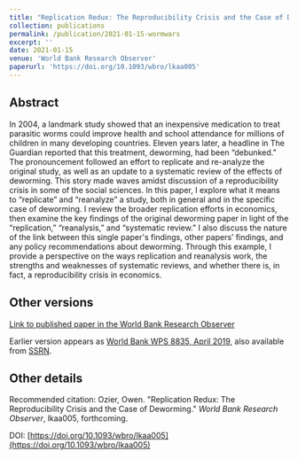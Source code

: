 ```yaml
---
title: "Replication Redux: The Reproducibility Crisis and the Case of Deworming"
collection: publications
permalink: /publication/2021-01-15-wormwars
excerpt: ''
date: 2021-01-15
venue: 'World Bank Research Observer'
paperurl: 'https://doi.org/10.1093/wbro/lkaa005'
---
```

 

## Abstract
In 2004, a landmark study showed that an inexpensive medication to treat parasitic worms could improve health and
school attendance for millions of children in many developing countries.
Eleven years later, a headline in The Guardian reported that this treatment, deworming, had been “debunked.”
The pronouncement followed an effort to replicate and re-analyze the original study, as well as an update to a systematic review of the effects of deworming.
This story made waves amidst discussion of a reproducibility crisis in some of the social sciences.
In this paper, I explore what it means to “replicate” and “reanalyze” a study,
both in general and in the specific case of deworming. I review the broader replication efforts in economics,
then examine the key findings of the original deworming paper in light of the “replication,” “reanalysis,” and “systematic review.”
I also discuss the nature of the link between this single paper's findings, other papers’ findings, and any policy recommendations about deworming.
Through this example, I provide a perspective on the ways replication and reanalysis work, the strengths and weaknesses of systematic reviews,
and whether there is, in fact, a reproducibility crisis in economics.

<!--- excerpt: 'What can we learn from the Worm Wars?' --->
<!--- citation: 'Ozier, Owen. &quot;Replication Redux: The Reproducibility Crisis and the Case of Deworming.&quot; <i>World Bank Research Observer</i>, lkaa005, forthcoming.' --->


## Other versions

[Link to published paper in the World Bank Research Observer](https://doi.org/10.1093/wbro/lkaa005)

Earlier version appears as [World Bank WPS 8835, April 2019](https://documents.worldbank.org/en/publication/documents-reports/documentdetail/118271556632669793/replication-redux-the-reproducibility-crisis-and-the-case-of-deworming), also available from [SSRN](https://papers.ssrn.com/sol3/papers.cfm?abstract_id=3380728).

<!--- ## Data Data and analysis files: [(hosted at RESTUD)](https://academic.oup.com/restud/article-abstract/83/1/231/2461232) / [(hosted at github)](http://owenozier.github.io/files/data/MS17455Supplementary.zip) /  --->


## Other details

Recommended citation: Ozier, Owen. &quot;Replication Redux: The Reproducibility Crisis and the Case of Deworming.&quot; <i>World Bank Research Observer</i>, lkaa005, forthcoming.

DOI: [https://doi.org/10.1093/wbro/lkaa005](https://doi.org/10.1093/wbro/lkaa005)

